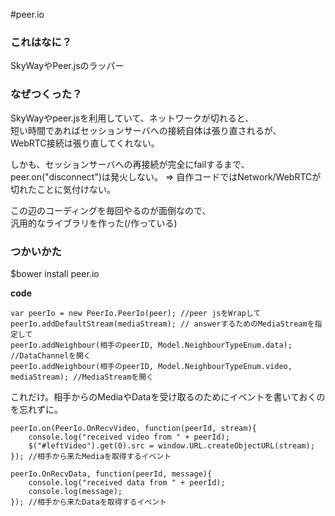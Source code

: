 #peer.io

### これはなに？
SkyWayやPeer.jsのラッパー

### なぜつくった？
SkyWayやpeer.jsを利用していて、ネットワークが切れると、  
短い時間であればセッションサーバへの接続自体は張り直されるが、  
WebRTC接続は張り直してくれない。  

しかも、セッションサーバへの再接続が完全にfailするまで、  
peer.on("disconnect")は発火しない。
=> 自作コードではNetwork/WebRTCが切れたことに気付けない。

この辺のコーディングを毎回やるのが面倒なので、  
汎用的なライブラリを作った(/作っている)

### つかいかた

$bower install peer.io

**code**
	
	var peerIo = new PeerIo.PeerIo(peer); //peer jsをWrapして
	peerIo.addDefaultStream(mediaStream); // answerするためのMediaStreamを指定して
	peerIo.addNeighbour(相手のpeerID, Model.NeighbourTypeEnum.data); //DataChannelを開く
    peerIo.addNeighbour(相手のpeerID, Model.NeighbourTypeEnum.video, mediaStream); //MediaStreamを開く

これだけ。相手からのMediaやDataを受け取るのためにイベントを書いておくのを忘れずに。

	peerIo.on(PeerIo.OnRecvVideo, function(peerId, stream){
	    console.log("received video from " + peerId);
	    $("#leftVideo").get(0).src = window.URL.createObjectURL(stream);
	}); //相手から来たMediaを取得するイベント
	
	peerIo.OnRecvData, function(peerId, message){
	    console.log("received data from " + peerId);
	    console.log(message);
	}); //相手から来たDataを取得するイベント

